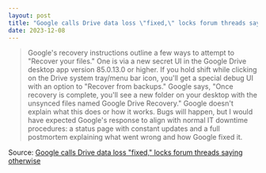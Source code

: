 ```yaml
---
layout: post
title: "Google calls Drive data loss \"fixed,\" locks forum threads saying otherwise"
date: 2023-12-08
---
```


> Google's recovery instructions outline a few ways to attempt to "Recover
your files." One is via a new secret UI in the Google Drive desktop app
version 85.0.13.0 or higher. If you hold shift while clicking on the Drive
system tray/menu bar icon, you'll get a special debug UI with an option to
"Recover from backups." Google says, "Once recovery is complete, you'll see
a new folder on your desktop with the unsynced files named Google Drive
Recovery." Google doesn't explain what this does or how it works. Bugs will
happen, but I would have expected Google's response to align with normal IT
downtime procedures: a status page with constant updates and a full
postmortem explaining what went wrong and how Google fixed it.

Source: [Google calls Drive data loss "fixed," locks forum threads saying
otherwise](https://arstechnica.com/?p=1989435)

